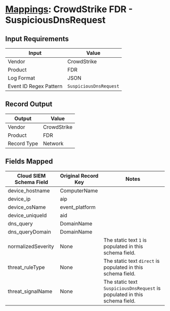 # [Mappings](README.md): CrowdStrike FDR - SuspiciousDnsRequest

## Input Requirements

|Input|Value|
|-----|-----|
|Vendor|CrowdStrike|
|Product|FDR|
|Log Format|JSON|
|Event ID Regex Pattern|`SuspiciousDnsRequest`|

## Record Output

|Output|Value|
|------|-----|
|Vendor|CrowdStrike|
|Product|FDR|
|Record Type|Network|

## Fields Mapped

|Cloud SIEM Schema Field|Original Record Key|Notes|
|-----------------------|-------------------|-----|
|device_hostname|ComputerName||
|device_ip|aip||
|device_osName|event_platform||
|device_uniqueId|aid||
|dns_query|DomainName||
|dns_queryDomain|DomainName||
|normalizedSeverity|None|The static text `1` is populated in this schema field.|
|threat_ruleType|None|The static text `direct` is populated in this schema field.|
|threat_signalName|None|The static text `SuspiciousDnsRequest` is populated in this schema field.|

